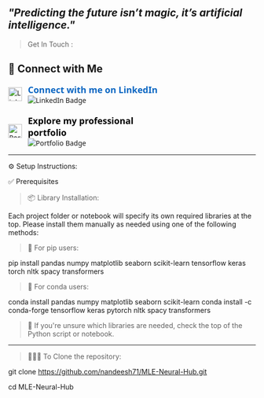  *"Predicting the future isn’t magic, it’s artificial intelligence."*
-------------------------------------------------------------------------------------------------------
> Get In Touch :
<h2>🔗 Connect with Me</h2>

<div style="display: flex; flex-direction: column; gap: 20px; max-width: 320px; font-family: 'Segoe UI', Tahoma, Geneva, Verdana, sans-serif;">

  <div style="display: flex; align-items: center; gap: 12px;">
    <img src="https://cdn.jsdelivr.net/npm/simple-icons@v9/icons/linkedin.svg" alt="LinkedIn" width="28" height="28" style="display: block;"/>
    <div>
      <p style="margin: 0; font-weight: 700; font-size: 18px; color: #0A66C2;">Connect with me on LinkedIn</p>
      <a href="https://www.linkedin.com/in/nandeesh71" target="_blank" rel="noopener" title="Visit my LinkedIn Profile" style="text-decoration: none;">
        <img src="https://img.shields.io/badge/LinkedIn-%230077B5.svg?style=for-the-badge&logo=linkedin&logoColor=white" alt="LinkedIn Badge" />
      </a>
    </div>
  </div>

  <div style="display: flex; align-items: center; gap: 12px;">
    <img src="https://cdn.jsdelivr.net/npm/simple-icons@v9/icons/webflow.svg" alt="Portfolio" width="28" height="28" style="display: block;"/>
    <div>
      <p style="margin: 0; font-weight: 700; font-size: 18px; color: #000000;">Explore my professional portfolio</p>
      <a href="https://nandeesh-71.web.app" target="_blank" rel="noopener" title="Visit my Portfolio" style="text-decoration: none;">
        <img src="https://img.shields.io/badge/Portfolio-%23000000.svg?style=for-the-badge&logo=web&logoColor=white" alt="Portfolio Badge" />
      </a>
    </div>
  </div>
  
</div>

-------------------------------------------------------------------------------------------------------


⚙️ Setup Instructions:

✅ Prerequisites

> 📦 Library Installation:

Each project folder or notebook will specify its own required libraries at the top.
Please install them manually as needed using one of the following methods:

> 📌 For pip users:

pip install pandas numpy matplotlib seaborn scikit-learn tensorflow keras torch nltk spacy transformers

> 📌 For conda users:

conda install pandas numpy matplotlib seaborn scikit-learn
conda install -c conda-forge tensorflow keras pytorch nltk spacy transformers

> 📍 If you're unsure which libraries are needed, check the top of the Python script or notebook.


-------------------------------------------------------------------------------------------------------


> 🧑🏻‍💻 To Clone the repository:

git clone https://github.com/nandeesh71/MLE-Neural-Hub.git

cd MLE-Neural-Hub
